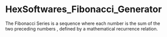 # HexSoftwares_Fibonacci_Generator
The Fibonacci Series is a sequence where each number is the sum of the two preceding numbers , defined by a mathematical recurrence relation.
